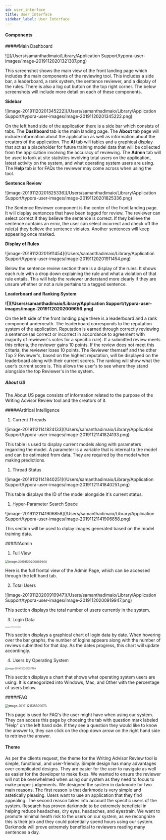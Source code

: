 ```yaml
---
id: user_interface
title: User Interface
sidebar_label: User Interface
---
```


#### Components 

#####Main Dashboard 

![](/Users/samanthadimaio/Library/Application Support/typora-user-images/image-20191120201321307.png) 

This screenshot shows the main view of the front landing page which includes the main components of the reviewing tool. This includes a side bar, a leaderboard, a rank system, the sentence reviewer, and a display of the rules. There is also a log out button on the top right corner. The below screenshots will include more detail on each of these components.  

**Sidebar**

![image-20191120201345222](/Users/samanthadimaio/Library/Application Support/typora-user-images/image-20191120201345222.png)

On the left hand side of the application there is a side bar which consists of tabs. The **Dashboard** tab is the main landing page. The **About** tab page will include information about the application as well as information about the creators of the application. The **AI** tab will tables and a graphical display that act as a placeholder for future training model data that will be collected from the application involving the accuracy of reviewing. The **Admin** tab will be used to look at site statistics involving total users on the application, latest activity on the system, and what operating system users are using. The **Help** tab is for FAQs the reviewer may come across when using the tool. 

**Sentence Review** 

![image-20191120201825336](/Users/samanthadimaio/Library/Application Support/typora-user-images/image-20191120201825336.png)

The Sentence Reviewer component is the center of the front landing page. It will display sentences that have been tagged for review. The reviewer can select correct if they believe the sentence is correct. If they believe the sentence contains an error, the user can select incorrect and check off the rule(s) they believe the sentence violates. Another sentences will keep appearing once marked.  

**Display of Rules** 

![image-20191120201911454](/Users/samanthadimaio/Library/Application Support/typora-user-images/image-20191120201911454.png)

Below the sentence review section there is a display of the rules. It shows each rule with a drop down explaining the rule and what a violation of that rule entails. This will help the reviewer understand more clearly if they are unsure whether or not a rule pertains to a tagged sentence. 

**Leaderboard and Ranking System**

**![](/Users/samanthadimaio/Library/Application Support/typora-user-images/image-20191120202009656.png)**

On the left side of the front landing page there is a leaderboard and a rank component underneath. The leaderboard corresponds to the reputation system of the application. Reputation is earned through correctly reviewing a sentence (as correct or incorrect in accordance to agreement with majority of rewiewer's votes for a specific rule). If a submitted review meets this criteria, the reviewer gains 10 points. If the review does not meet this criteria, the reviewer loses 10 points. The Reviewer themself and the other Top 2 Reviewer's, based on the highest reputation, will be displayed on the leaderboard along with their current scores. The ranking will show what the user’s current score is. This allows the user's to see where they stand alongside the top Reviewer's in the system. 

##### About US

The About US page consists of information related to the purpose of the Writing Advisor Review tool and the creators of it. 

#####Artifical Intelligence 

1. Current Threads

![image-20191121141824133](/Users/samanthadimaio/Library/Application Support/typora-user-images/image-20191121141824133.png)

This table is used to display current models along with parameters regarding the model. A parameter is a variable that is internal to the model and can be estimated from data. They are required by the model when making predictions. 

1. Thread Status

![image-20191121141840251](/Users/samanthadimaio/Library/Application Support/typora-user-images/image-20191121141840251.png)

This table displays the ID of the model alongside it's current status. 

1. Hyper-Parameter Search Space 

![image-20191121141906858](/Users/samanthadimaio/Library/Application Support/typora-user-images/image-20191121141906858.png)

This section will be used to diplay images generated based on the model training data. 

#####Admin

1.   Full View

<img src="/Users/samanthadimaio/Library/Application Support/typora-user-images/image-20191120200859600.png" alt="image-20191120200859600" style="zoom:67%;" />

Here is the full frontal view of the Admin Page, which can be accessed through the left hand tab. 

2. Total Users

![image-20191120200919947](/Users/samanthadimaio/Library/Application Support/typora-user-images/image-20191120200919947.png)

This section displays the total number of users currently in the system. 

3. Login Data

<img src="/Users/samanthadimaio/Library/Application Support/typora-user-images/image-20191120200948666.png" alt="image-20191120200948666" style="zoom: 25%;" />

This section displays a graphical chart of login data by date. When hovering over the bar graphs, the number of logins appears along with the number of reviews submitted for that day. As the dates progress, this chart will update accordingly. 

4. Users by Operating System

<img src="/Users/samanthadimaio/Library/Application Support/typora-user-images/image-20191120201007799.png" alt="image-20191120201007799" style="zoom:50%;" />

This section displays a chart that shows what operating system users are using. It is cateogorized into Windows, Mac, and Other with the percentage of users below. 

#####FAQ

<img src="/Users/samanthadimaio/Library/Application Support/typora-user-images/image-20191121135609673.png" alt="image-20191121135609673" style="zoom: 69%;" />

This page is used for FAQ's the user might have when using our system. They can access this page by choosing the tab with question mark labeled "Help" on the left hand side. If they see a question they would like to know the answer to, they can click on the drop down arrow on the right hand side to retrieve the answer. 

#### Theme

As per the clients request, the theme for the Writing Advisor Review tool is simple, functional, and user-friendly. Simple design has many advantages over complicated designs. They are easier for the user to navigate as well as easier for the developer to make fixes. We wanted to ensure the reviewer will not be overwhelmed when using our system as they need to focus to make proper judgements. We designed the system in darkmode for two main reasons. The first reason is that darkmode is very simple and astetically pleasing. Users want to use an application that they find appealing. The second reason takes into account the specific users of the system. Research has proven darkmode to be extremely beneficial in helping reduce headaches, dry eyes, headaches, and eyestrain. We want to promote minimal heath risk to the users on our system, as we recongnize this is their job and they could potentially spend hours using our system. Darkmode will prove extremely beneficial to reviewers reading many sentences a day. 